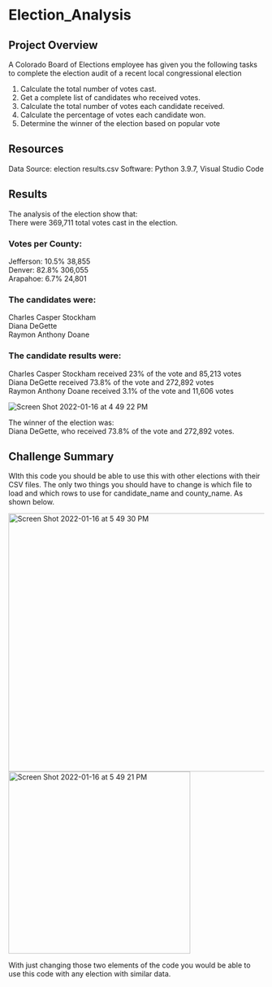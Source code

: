 # Election_Analysis

## Project Overview
A Colorado Board of Elections employee has given you the following tasks to complete the
election audit of a recent local congressional election

1. Calculate the total number of votes cast.
2. Get a complete list of candidates who received votes.
3. Calculate the total number of votes each candidate received.
4. Calculate the percentage of votes each candidate won.
5. Determine the winner of the election based on popular vote

## Resources
Data Source: election results.csv
Software: Python 3.9.7, Visual Studio Code

## Results
The analysis of the election show that:\
There were 369,711 total votes cast in the election.

### Votes per County:
Jefferson:  10.5% 38,855\
Denver:  82.8% 306,055\
Arapahoe:  6.7% 24,801

### The candidates were:
Charles Casper Stockham\
Diana DeGette\
Raymon Anthony Doane

### The candidate results were:
Charles Casper Stockham received 23% of the vote and 85,213 votes\
Diana DeGette received 73.8% of the vote and 272,892 votes\
Raymon Anthony Doane received 3.1% of the vote and 11,606 votes

![Screen Shot 2022-01-16 at 4 49 22 PM](https://user-images.githubusercontent.com/94948877/149685121-7f6c1cba-cd79-4185-b3da-3f1d13f62438.png)

The winner of the election was:\
Diana DeGette, who received 73.8% of the vote and 272,892 votes.

## Challenge Summary
WIth this code you should be able to use this with other elections with their CSV files. The only two things you should have to change is which file to load and which rows to use for candidate_name and county_name. As shown below.

<img width="508" alt="Screen Shot 2022-01-16 at 5 49 30 PM" src="https://user-images.githubusercontent.com/94948877/149688637-30ff322b-e88b-48cf-8a5b-e4a2ead88e49.png">

<img width="358" alt="Screen Shot 2022-01-16 at 5 49 21 PM" src="https://user-images.githubusercontent.com/94948877/149688654-064fb740-1445-43c5-abf1-63ba4919bad9.png">

With just changing those two elements of the code you would be able to use this code with any election with similar data. 
